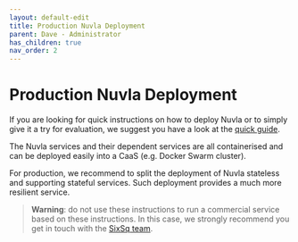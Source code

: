 ```yaml
---
layout: default-edit
title: Production Nuvla Deployment
parent: Dave - Administrator
has_children: true
nav_order: 2
---
```


Production Nuvla Deployment
================

If you are looking for quick instructions on how to deploy Nuvla or to simply give it a try for evaluation, we suggest you have a look at the [quick guide](/docs/dave/quick/nuvla-deployment.html). 

The Nuvla services and their dependent services are all containerised and can be deployed easily into a CaaS (e.g. Docker Swarm cluster).

For production, we recommend to split the deployment of Nuvla stateless and supporting stateful services. Such deployment provides a much more resilient service.

> **Warning**: do not use these instructions to run a commercial service based on these instructions. In this case, we strongly recommend you get in touch with the [SixSq team](mailto:support@sixsq.com).
